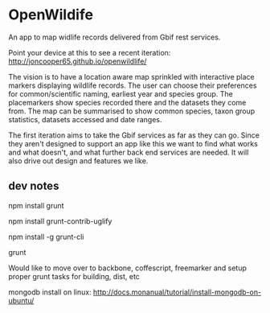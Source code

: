 OpenWildife
===========

An app to map widlife records delivered from Gbif rest services.

Point your device at this to see a recent iteration: http://joncooper65.github.io/openwildlife/

The vision is to have a location aware map sprinkled with interactive place markers displaying wildlife records.  The user can choose their preferences for common/scientific naming, earliest year and species group.  The placemarkers show species recorded there and the datasets they come from.  The map can be summarised to show common species, taxon group statistics, datasets accessed and date ranges.

The first iteration aims to take the Gbif services as far as they can go.  Since they aren't designed to support an app like this we want to find what works and what doesn't, and what further back end services are needed.  It will also drive out design and features we like.

dev notes
---------

npm install grunt

npm install grunt-contrib-uglify

npm install -g grunt-cli

grunt

Would like to move over to backbone, coffescript, freemarker and setup proper grunt tasks for building, dist, etc

mongodb install on linux: http://docs.monanual/tutorial/install-mongodb-on-ubuntu/

